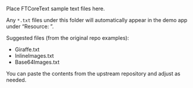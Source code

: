 Place FTCoreText sample text files here.

Any `*.txt` files under this folder will automatically appear in the demo app under “Resource: <filename>”.

Suggested files (from the original repo examples):
- Giraffe.txt
- InlineImages.txt
- Base64Images.txt

You can paste the contents from the upstream repository and adjust as needed.
